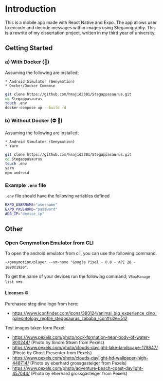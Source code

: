 # Introduction

This is a mobile app made with React Native and Expo. The app allows user to encode and decode messages within images using
Steganography. This is a rewrite of my dissertation project, written in my third year of university.

## Getting Started

### a) With Docker (:whale:)

Assuming the following are installed;

    * Android Simulator (Genymotion)
    * Docker/Docker Compose

```bash
git clone https://github.com/hmajid2301/Stegappasaurus.git
cd Stegappasaurus
touch .env
docker-compose up --build -d
```

### b) Without Docker (:no_entry: :whale:)

Assuming the following are installed;

    * Android Simulator (Genymotion)
    * Yarn

```bash
git clone https://github.com/hmajid2301/Stegappasaurus.git
cd Stegappasaurus
touch .env
yarn
npm android
```

### Example `.env` file

`.env` file should have the following variables defined

```bash
EXPO_USERNAME="username"
EXPO_PASSWORD="password"
ADB_IP="device_ip"
```

## Other

### Open Genymotion Emulator from CLI

To open the android emulator from cli, you can use the following command.

``~/genymotion/player --vm-name "Google Pixel - 8.0 - API 26 - 1080x1920"``.

To get the name of your devices run the following command; ``VBoxManage list vms``.

#### Licenses :copyright:

Purchased steg dino logo from here:

* https://www.iconfinder.com/icons/380124/animal_big_experience_dino_paleontology_reptile_stegosaurus_zababa_icon#size=512

Test images taken form Pexel:

* https://www.pexels.com/photo/rock-formation-near-body-of-water-800244/ (Photo by Sindre Strøm from Pexels)
* https://www.pexels.com/photo/clouds-daylight-lake-landscape-179847/ (Photo by Ghost Presenter from Pexels)
* https://www.pexels.com/photo/clouds-daylight-hd-wallpaper-high-448714/ (Photo by eberhard grossgasteiger from Pexels)
* https://www.pexels.com/photo/adventure-beach-coast-daylight-457044/ (Photo by eberhard grossgasteiger from Pexels)